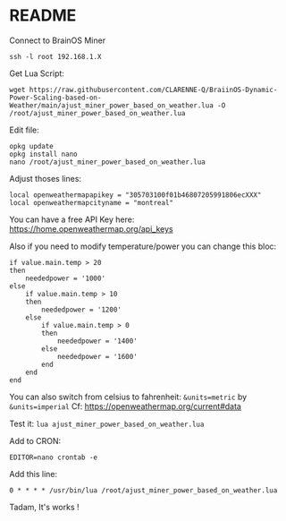 # README

Connect to BrainOS Miner
```
ssh -l root 192.168.1.X
```

Get Lua Script:
```
wget https://raw.githubusercontent.com/CLARENNE-Q/BraiinOS-Dynamic-Power-Scaling-based-on-Weather/main/ajust_miner_power_based_on_weather.lua -O /root/ajust_miner_power_based_on_weather.lua
```

Edit file:
```
opkg update
opkg install nano
nano /root/ajust_miner_power_based_on_weather.lua
```

Adjust thoses lines:
```
local openweathermapapikey = "305703100f01b46807205991806ecXXX"
local openweathermapcityname = "montreal"
```
You can have a free API Key here: https://home.openweathermap.org/api_keys


Also if you need to modify temperature/power you can change this bloc:
```
if value.main.temp > 20
then
	neededpower = '1000'
else
	if value.main.temp > 10
	then
		neededpower = '1200'
	else
		if value.main.temp > 0
		then
			neededpower = '1400'
		else
			neededpower = '1600'
		end
	end
end
```
You can also switch from celsius to fahrenheit: `&units=metric` by `&units=imperial` Cf: https://openweathermap.org/current#data


Test it:
```lua ajust_miner_power_based_on_weather.lua```

Add to CRON:
```
EDITOR=nano crontab -e
```

Add this line:
```
0 * * * * /usr/bin/lua /root/ajust_miner_power_based_on_weather.lua
```

Tadam, It's works !
